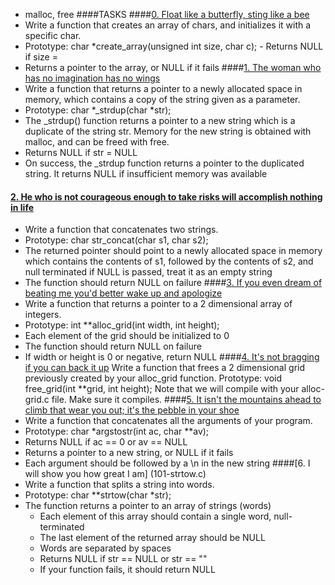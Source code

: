  - malloc, free
####TASKS
####[0. Float like a butterfly, sting like a bee](0-create_array.c)
 - Write a function that creates an array of chars, and initializes it with a specific char.
- Prototype: char *create_array(unsigned int size, char c); - Returns NULL if size = 
- Returns a pointer to the array, or NULL if it fails
####[1. The woman who has no imagination has no wings](1-strdup.c)
 - Write a function that returns a pointer to a newly allocated space in memory, which contains a copy of the string given as a parameter.
 - Prototype: char *_strdup(char *str);
 - The _strdup() function returns a pointer to a new string which is a duplicate of the string str. Memory for the new string is obtained with malloc, and can be freed with free.
 - Returns NULL if str = NULL
 - On success, the _strdup function returns a pointer to the duplicated string. It returns NULL if insufficient memory was available
#### [2. He who is not courageous enough to take risks will accomplish nothing in life](2-str_concat.c)
 - Write a function that concatenates two strings.
 - Prototype: char str_concat(char s1, char s2);
 - The returned pointer should point to a newly allocated space in memory which contains the contents of s1, followed by the contents of s2, and null terminated
 if NULL is passed, treat it as an empty string
 - The function should return NULL on failure
####[3. If you even dream of beating me you'd better wake up and apologize](3-alloc_grid.c)
 - Write a function that returns a pointer to a 2 dimensional array of integers.
 - Prototype: int **alloc_grid(int width, int height);
 - Each element of the grid should be initialized to 0
 - The function should return NULL on failure
 - If width or height is 0 or negative, return NULL
####[4. It's not bragging if you can back it up](4-free_grid.c)
 Write a function that frees a 2 dimensional grid previously created by your alloc_grid function.
 Prototype: void free_grid(int **grid, int height);
 Note that we will compile with your alloc-grid.c file. Make sure it compiles.
####[5. It isn't the mountains ahead to climb that wear you out; it's the pebble in your shoe](100-argstostr.c)
 - Write a function that concatenates all the arguments of your program.
 - Prototype: char *argstostr(int ac, char **av);
 - Returns NULL if ac == 0 or av == NULL
 - Returns a pointer to a new string, or NULL if it fails
 - Each argument should be followed by a \n in the new string 
####[6. I will show you how great I am] (101-strtow.c)
 - Write a function that splits a string into words.
 - Prototype: char **strtow(char *str);
 - The function returns a pointer to an array of strings (words)
	- Each element of this array should contain a single word, null-terminated
	- The last element of the returned array should be NULL
	- Words are separated by spaces
	- Returns NULL if str == NULL or str == ""
	- If your function fails, it should return NULL
